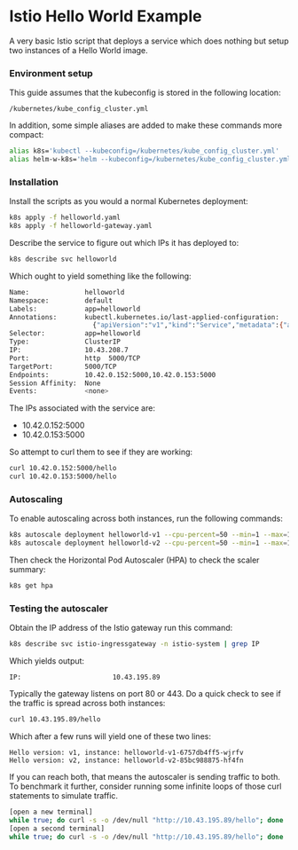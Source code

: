 # Istio Hello World Example

A very basic Istio script that deploys a service which does nothing but setup
two instances of a Hello World image.

### Environment setup

This guide assumes that the kubeconfig is stored in the following location:

```
/kubernetes/kube_config_cluster.yml
```

In addition, some simple aliases are added to make these commands more compact:

```bash
alias k8s='kubectl --kubeconfig=/kubernetes/kube_config_cluster.yml'
alias helm-w-k8s='helm --kubeconfig=/kubernetes/kube_config_cluster.yml'
```

### Installation

Install the scripts as you would a normal Kubernetes deployment:

```bash
k8s apply -f helloworld.yaml
k8s apply -f helloworld-gateway.yaml
```

Describe the service to figure out which IPs it has deployed to:

```bash
k8s describe svc helloworld
```

Which ought to yield something like the following:

```bash
Name:              helloworld
Namespace:         default
Labels:            app=helloworld
Annotations:       kubectl.kubernetes.io/last-applied-configuration:
                     {"apiVersion":"v1","kind":"Service","metadata":{"annotations":{},"labels":{"app":"helloworld"},"name":"helloworld","namespace":"default"},...
Selector:          app=helloworld
Type:              ClusterIP
IP:                10.43.208.7
Port:              http  5000/TCP
TargetPort:        5000/TCP
Endpoints:         10.42.0.152:5000,10.42.0.153:5000
Session Affinity:  None
Events:            <none>
```

The IPs associated with the service are:

* 10.42.0.152:5000
* 10.42.0.153:5000

So attempt to curl them to see if they are working:

```bash
curl 10.42.0.152:5000/hello
curl 10.42.0.153:5000/hello
```

### Autoscaling

To enable autoscaling across both instances, run the following commands:

```bash
k8s autoscale deployment helloworld-v1 --cpu-percent=50 --min=1 --max=10
k8s autoscale deployment helloworld-v2 --cpu-percent=50 --min=1 --max=10
```

Then check the Horizontal Pod Autoscaler (HPA) to check the scaler summary:

```bash
k8s get hpa
```

### Testing the autoscaler

Obtain the IP address of the Istio gateway run this command:

```bash
k8s describe svc istio-ingressgateway -n istio-system | grep IP
```

Which yields output:

```
IP:                       10.43.195.89
```

Typically the gateway listens on port 80 or 443. Do a quick check to see
if the traffic is spread across both instances:

```bash
curl 10.43.195.89/hello
```

Which after a few runs will yield one of these two lines:

```
Hello version: v1, instance: helloworld-v1-6757db4ff5-wjrfv
Hello version: v2, instance: helloworld-v2-85bc988875-hf4fn
```

If you can reach both, that means the autoscaler is sending traffic to both.
To benchmark it further, consider running some infinite loops of those curl
statements to simulate traffic.

```bash
[open a new terminal]
while true; do curl -s -o /dev/null "http://10.43.195.89/hello"; done
[open a second terminal]
while true; do curl -s -o /dev/null "http://10.43.195.89/hello"; done
```
